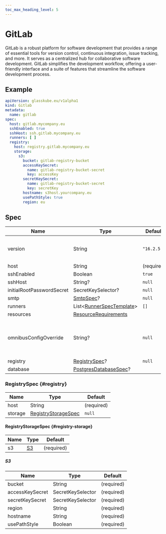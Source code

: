 ```yaml
---
toc_max_heading_level: 5
---
```


# GitLab

GitLab is a robust platform for software development that provides a range of essential tools for version control,
continuous integration, issue tracking, and more. It serves as a centralized hub for collaborative software development.
GitLab simplifies the development workflow, offering a user-friendly interface and a suite of features that streamline
the software development process.

## Example

```yaml title=gitlab.yaml
apiVersion: glasskube.eu/v1alpha1
kind: Gitlab
metadata:
  name: gitlab
spec:
  host: gitlab.mycompany.eu
  sshEnabled: true
  sshHost: ssh.gitlab.mycompany.eu
  runners: [ ]
  registry:
    host: registry.gitlab.mycompany.eu
    storage:
      s3:
        bucket: gitlab-registry-bucket
        accessKeySecret:
          name: gitlab-registry-bucket-secret
          key: accessKey
        secretKeySecret:
          name: gitlab-registry-bucket-secret
          key: secretKey
        hostname: s3host.yourcompany.eu
        usePathStyle: true
        region: eu
```

## Spec

| Name                      | Type                                                                                                   | Default    |                                                                                       |
|---------------------------|--------------------------------------------------------------------------------------------------------|------------|---------------------------------------------------------------------------------------|
| version                   | String                                                                                                 | `"16.2.5"` | Check for [releases](https://gitlab.com/gitlab-org/gitlab-foss/-/releases) on GitLab. |
| host                      | String                                                                                                 | (required) |                                                                                       |
| sshEnabled                | Boolean                                                                                                | `true`     |                                                                                       |
| sshHost                   | String?                                                                                                | `null`     |                                                                                       |
| initialRootPasswordSecret | SecretKeySelector?                                                                                     | `null`     |                                                                                       |
| smtp                      | [SmtpSpec](../common/smtp)?                                                                            | `null`     |                                                                                       | 
| runners                   | List&lt;[RunnerSpecTemplate](./runner)>                                                                | `[]`       |                                                                                       |
| resources                 | [ResourceRequirements](https://kubernetes.io/docs/concepts/configuration/manage-resources-containers/) |            |                                                                                       |
| omnibusConfigOverride     | String?                                                                                                | `null`     | For advanced users only. Use at your own risk!                                        |
| registry                  | [RegistrySpec](#registry)?                                                                             | `null`     |                                                                                       |
| database                  | [PostgresDatabaseSpec](./../common/postgres)?                                                          |            |                                                                                       |

### RegistrySpec {#registry}

| Name    | Type                                     | Default    |
|---------|------------------------------------------|------------|
| host    | String                                   | (required) |
| storage | [RegistryStorageSpec](#registry-storage) | `null`     |

#### RegistryStorageSpec {#registry-storage}

| Name | Type      | Default    |
|------|-----------|------------|
| s3   | [S3](#s3) | (required) |                                                

##### S3

| Name            | Type              | Default    |
|-----------------|-------------------|------------|
| bucket          | String            | (required) |                                                
| accessKeySecret | SecretKeySelector | (required) |                                                
| secretKeySecret | SecretKeySelector | (required) |                                                
| region          | String            | (required) |                                                
| hostname        | String            | (required) |                                                
| usePathStyle    | Boolean           | (required) |                                                

